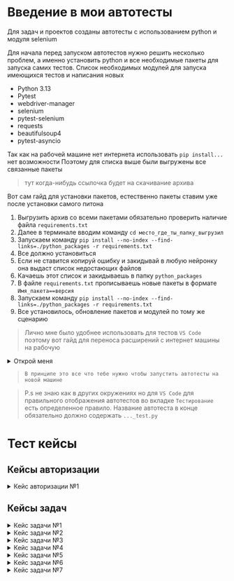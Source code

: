 # Введение в мои автотесты

Для задач и проектов созданы автотесты с использованием python и модуля selenium

Для начала перед запуском автотестов нужно решить несколько проблем, а именно установить python и все необходимые пакеты для запуска самих тестов.
    Список необходимых модулей для запуска имеющихся тестов и написания новых
- Python 3.13
- Pytest
- webdriver-manager
- selenium
- pytest-selenium
- requests
- beautifulsoup4
- pytest-asyncio

Так как на рабочей машине нет интернета использовать `pip install...` нет возможности
Поэтому для списка выше были выгружены все связанные пакеты 
> тут когда-нибудь ссылочка будет на скачивание архива

Вот сам гайд для установки пакетов, естественно пакеты ставим уже после установки самого питона 

1. Выгрузить архив со всеми пакетами обязательно проверить наличие файла `requirements.txt`
2. Далее в терминале вводим команду `cd место_где_ты_папку_выгрузил`
3. Запускаем команду `pip install --no-index --find-links=./python_packages -r requirements.txt`
4. Все должно установиться
5. Если не ставится копируй ошибку и закидывай в любую нейронку она выдаст список недостающих файлов 
6. Качаешь этот список и закидываешь в папку `python_packages`
7. В файле `requirements.txt` прописываешь новые пакеты в формате `Имя_пакета==версия`
8. Запускаем команду `pip install --no-index --find-links=./python_packages -r requirements.txt`
9. Все установилось, обновление пакетов и модулей по тому же сценарию

> Лично мне было удобнее использовать для тестов `VS Code` поэтому вот гайд для переноса расширений с интернет машины на рабочую

<details><summary>Открой меня</summary>

1. На интернет машине ставим нужные плагины из магазина 

2. Заходим по пути `С:\Users\user\.vscode\extentions`

3. Копируем все папочки с расширениями и переносим их туда же но уже на рабочей
</details>

> `В принципе это все что тебе нужно чтобы запустить автотесты на новой машине`

> P.s не знаю как в других окружениях но для `VS Code` для правильного отображения автотестов во вкладке `Тестирование` есть определенное правило. Название автотеста в конце обязательно должно содержать `..._test.py`  

<!-- ![image](https://github.com/user-attachments/assets/4ff1f9a4-0564-4c5a-b021-708845ec63aa) -->



# Тест кейсы
## Кейсы авторизации

<details><summary>Кейс авторизации №1</summary>

`ID` 1

`Title` Авторизация при помощи windows входа

`Title autotest` key_cloak_windowslogin_test.py

`Type` Позитивный

>Preconditions 

Не выполнен вход в приложение "Задачи и проекты"

> Шаги воспроизведения

1. Перейти в веб-приложение "Задачи и проекты"
2. Нажать на кнопку "Windows вход"

> Ожидаемый результат

Был выполнен успешный вход в систему

>Post conditions

Очистка кеша/выход из приложения


</details>

## Кейсы задач


<details><summary>Кейс задачи №1</summary>

`ID` 3

`Title` Добавление задачи через боковое меню

`Title autotest` add_task_noproject_case1_test.py

`Type` Позитивный

> Preconditions

Предусловий нет

> Шаги воспроизведения

1. Зайти в приложение
2. Нажать на кнопку "Создать задачу" в боковом меню
3. Заполнить в форме добавления название "new autotask case №1"
4. Нажать на кнопку " Создать "

> Ожидаемый результат

Задача с названием "new autotask case №1" была успешно добавлена и отображается в списке задач

> Post conditions

Постусловий нет

</details>

<details><summary>Кейс задачи №2</summary>

`ID` 4

`Title` Проверка ограничения длины названия задачи

`Title autotest` add_task_501_case№2_test.py

`Type` Негативный

> Preconditions

Предусловий нет

> Шаги воспроизведения

1. Зайти в приложение
2. Нажать на кнопку "Создать задачу" в боковом меню
3. Заполнить в форме добавления название длина которого будет больше 500 символов
4. Проверить отображение ошибки "Максимальная длина наименования - 500 символов" в форме 
5. Нажать на кнопку " Создать
6. Проверить отсутствие задачи в списке задач


> Ожидаемый результат

Задача с названием длина которого больше 500  не может быть добавлена

> Post conditions

Постусловий нет

</details>

<details><summary>Кейс задачи №3</summary>

`ID` 5

`Title` Проверка создания задачи с максимально допустимой длиной названия

`Title autotest` add_task_500_case№3_test.py

`Type` Позитивный

> Preconditions

Предусловий нет

> Шаги воспроизведения

1. Зайти в приложение
2. Нажать на кнопку "Создать задачу" в боковом меню
3. Заполнить в форме добавления название длина которого будет ровно 500 символов
5. Нажать на кнопку " Создать
6. Проверить наличие задачи в списке задач


> Ожидаемый результат

Задача с названием длина которого равна 500 символам была создана

> Post conditions

Постусловий нет

</details>

<details><summary>Кейс задачи №4</summary>



`ID` 6

`Title` Удаление задачи через карточку задачи

`Title autotest` task_noproject_case№1_delete_test.py

`Type` Позитивный

> Preconditions

Запуск и успешное выполнение [автотеста "Добавление задачи через боковое меню" ](#)

> Шаги воспроизведения

1. Зайти в приложение на страницу со списком задач
2. Найти задачу "new autotask case №1" и открыть ее карточку
3. В карточке нажать кнопку "Удалить"
3. Подтвердить удаление задачи
4. Вернуться на страницу со списком задач и проверить отсутствие задачи "new autotask case №1"


> Ожидаемый результат

Задача "new autotask case №1" удаляется и не отображается в списке задач

> Post conditions

Постусловий нет



</details>

<details><summary>Кейс задачи №5</summary>

`ID` 7

`Title` Удаление задачи через контекстное меню

`Title autotest` task_noproject_case№2_delete_test.py

`Type` Позитивный

> Preconditions

Запуск и успешное выполнение [автотеста "Проверка создания задачи с максимально допустимой длиной названия"](#)

> Шаги воспроизведения

1. Зайти в приложение на страницу со списком задач
2. Найти задачу "taskcase№2taskcase№2..." и вызвать контекстное меню
3. В меню нажать кнопку "Удалить"
3. Подтвердить удаление задачи
4. Проверить отсутствие задачи "taskcase№2taskcase№2..."


> Ожидаемый результат

Задача "taskcase№2taskcase№2..." удаляется и не отображается в списке задач

> Post conditions

Постусловий нет

</details>

<details><summary>Кейс задачи №6</summary>

`ID` 8

`Title` Добавление задачи в проект

`Title autotest` add_task_toproject_case№4_test.py

`Type` Позитивный

> Preconditions

Наличие проекта Autotest project на аккаунте проверяющего

> Шаги воспроизведения

1. 1. Зайти в приложение
2. Нажать на кнопку "Создать задачу" в боковом меню
3. Заполнить в форме добавления название "task to project"
4. Добавить задачу в проект "Autotest project" 
5. Нажать на кнопку " Создать "
6. Зайти в проекте "Autotest project"
7. Проверить наличие задачи "task to project" в проекте


> Ожидаемый результат

Задача "task to project" находится в проекте "Autotest project"

> Post conditions

Постусловий нет

</details>

<details><summary>Кейс задачи №7</summary>

`ID` 9

`Title` Проверка валидации пустых значений при создании задач

`Title autotest` add_task_empty_case№5_test.py

`Type` Негативный

> Preconditions

Предусловий нет

> Шаги воспроизведения

1. Зайти в приложение
2. Нажать на кнопку "Создать задачу" в боковом меню
3. Не заполнять в форме название задачи
4. Нажать на кнопку " Создать
5. Проверить отображение ошибки "Введите наименование задачи" в форме 


> Ожидаемый результат

Задача с пустым значением в поле "Название" не может быть создана

> Post conditions

Постусловий нет

</details>

